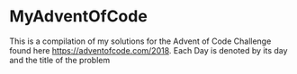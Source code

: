 # MyAdventOfCode
This is a compilation of my solutions for the Advent of Code Challenge found here https://adventofcode.com/2018.
Each Day is denoted by its day and the title of the problem

